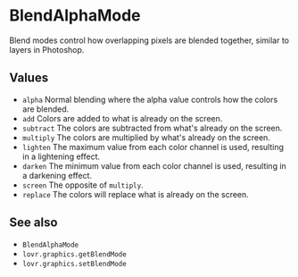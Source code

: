 <!--
category: reference
-->

BlendAlphaMode
===

Blend modes control how overlapping pixels are blended together, similar to layers in Photoshop.

Values
---

- `alpha` Normal blending where the alpha value controls how the colors are blended.
- `add` Colors are added to what is already on the screen.
- `subtract` The colors are subtracted from what's already on the screen.
- `multiply` The colors are multiplied by what's already on the screen.
- `lighten` The maximum value from each color channel is used, resulting in a lightening effect.
- `darken` The minimum value from each color channel is used, resulting in a darkening effect.
- `screen` The opposite of `multiply`.
- `replace` The colors will replace what is already on the screen.

See also
---

- `BlendAlphaMode`
- `lovr.graphics.getBlendMode`
- `lovr.graphics.setBlendMode`
